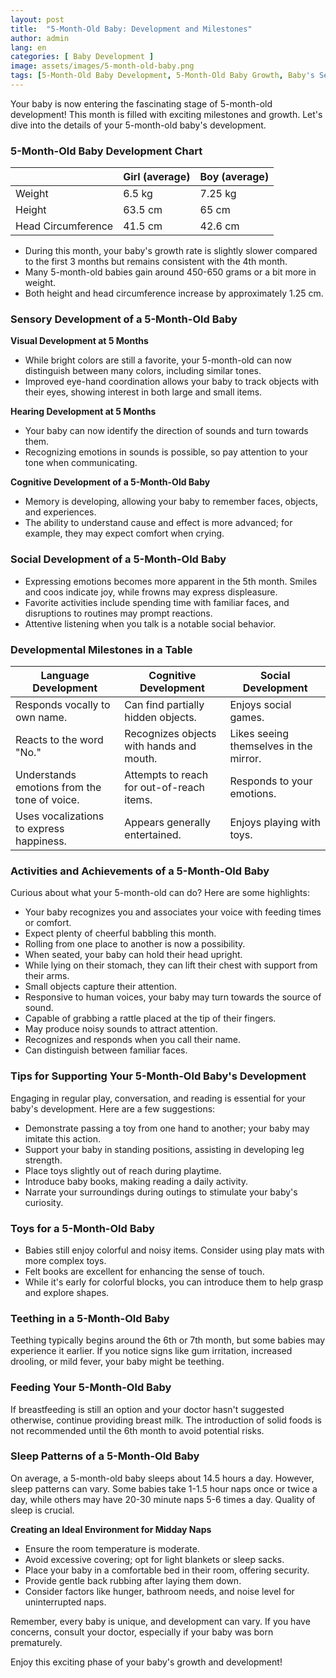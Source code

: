 ```yaml
---
layout: post
title:  "5-Month-Old Baby: Development and Milestones"
author: admin
lang: en
categories: [ Baby Development ]
image: assets/images/5-month-old-baby.png
tags: [5-Month-Old Baby Development, 5-Month-Old Baby Growth, Baby's Sensory Development at 5 Months, Baby's Cognitive Development, 5-Month-Old Baby Sleep Patterns, 5-Month-Old Baby Social Development, Baby Care Tips for a 5-Month-Old, 5-Month-Old Baby Feeding Guide, Teething in 5-Month-Olds, 5-Month-Old Baby Milestones, featured ]
---
```


Your baby is now entering the fascinating stage of 5-month-old development! This month is filled with exciting milestones and growth. Let's dive into the details of your 5-month-old baby's development.

### 5-Month-Old Baby Development Chart

|         | Girl (average) | Boy (average) |
|---------|----------------|---------------|
| Weight  | 6.5 kg         | 7.25 kg       |
| Height  | 63.5 cm        | 65 cm         |
| Head Circumference | 41.5 cm  | 42.6 cm |

- During this month, your baby's growth rate is slightly slower compared to the first 3 months but remains consistent with the 4th month.
- Many 5-month-old babies gain around 450-650 grams or a bit more in weight.
- Both height and head circumference increase by approximately 1.25 cm.

### Sensory Development of a 5-Month-Old Baby

**Visual Development at 5 Months**
- While bright colors are still a favorite, your 5-month-old can now distinguish between many colors, including similar tones.
- Improved eye-hand coordination allows your baby to track objects with their eyes, showing interest in both large and small items.

**Hearing Development at 5 Months**
- Your baby can now identify the direction of sounds and turn towards them.
- Recognizing emotions in sounds is possible, so pay attention to your tone when communicating.

**Cognitive Development of a 5-Month-Old Baby**
- Memory is developing, allowing your baby to remember faces, objects, and experiences.
- The ability to understand cause and effect is more advanced; for example, they may expect comfort when crying.

### Social Development of a 5-Month-Old Baby

- Expressing emotions becomes more apparent in the 5th month. Smiles and coos indicate joy, while frowns may express displeasure.
- Favorite activities include spending time with familiar faces, and disruptions to routines may prompt reactions.
- Attentive listening when you talk is a notable social behavior.

### Developmental Milestones in a Table

| Language Development | Cognitive Development | Social Development |
|----------------------|------------------------|---------------------|
| Responds vocally to own name. | Can find partially hidden objects. | Enjoys social games. |
| Reacts to the word "No." | Recognizes objects with hands and mouth. | Likes seeing themselves in the mirror. |
| Understands emotions from the tone of voice. | Attempts to reach for out-of-reach items. | Responds to your emotions. |
| Uses vocalizations to express happiness. | Appears generally entertained. | Enjoys playing with toys. |

### Activities and Achievements of a 5-Month-Old Baby

Curious about what your 5-month-old can do? Here are some highlights:

- Your baby recognizes you and associates your voice with feeding times or comfort.
- Expect plenty of cheerful babbling this month.
- Rolling from one place to another is now a possibility.
- When seated, your baby can hold their head upright.
- While lying on their stomach, they can lift their chest with support from their arms.
- Small objects capture their attention.
- Responsive to human voices, your baby may turn towards the source of sound.
- Capable of grabbing a rattle placed at the tip of their fingers.
- May produce noisy sounds to attract attention.
- Recognizes and responds when you call their name.
- Can distinguish between familiar faces.

### Tips for Supporting Your 5-Month-Old Baby's Development

Engaging in regular play, conversation, and reading is essential for your baby's development. Here are a few suggestions:

- Demonstrate passing a toy from one hand to another; your baby may imitate this action.
- Support your baby in standing positions, assisting in developing leg strength.
- Place toys slightly out of reach during playtime.
- Introduce baby books, making reading a daily activity.
- Narrate your surroundings during outings to stimulate your baby's curiosity.

### Toys for a 5-Month-Old Baby

- Babies still enjoy colorful and noisy items. Consider using play mats with more complex toys.
- Felt books are excellent for enhancing the sense of touch.
- While it's early for colorful blocks, you can introduce them to help grasp and explore shapes.

### Teething in a 5-Month-Old Baby

Teething typically begins around the 6th or 7th month, but some babies may experience it earlier. If you notice signs like gum irritation, increased drooling, or mild fever, your baby might be teething.

### Feeding Your 5-Month-Old Baby

If breastfeeding is still an option and your doctor hasn't suggested otherwise, continue providing breast milk. The introduction of solid foods is not recommended until the 6th month to avoid potential risks.

### Sleep Patterns of a 5-Month-Old Baby

On average, a 5-month-old baby sleeps about 14.5 hours a day. However, sleep patterns can vary. Some babies take 1-1.5 hour naps once or twice a day, while others may have 20-30 minute naps 5-6 times a day. Quality of sleep is crucial.

**Creating an Ideal Environment for Midday Naps**
- Ensure the room temperature is moderate.
- Avoid excessive covering; opt for light blankets or sleep sacks.
- Place your baby in a comfortable bed in their room, offering security.
- Provide gentle back rubbing after laying them down.
- Consider factors like hunger, bathroom needs, and noise level for uninterrupted naps.

Remember, every baby is unique, and development can vary. If you have concerns, consult your doctor, especially if your baby was born prematurely.

Enjoy this exciting phase of your baby's growth and development!
